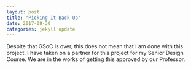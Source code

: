 ```yaml
---
layout: post
title: "Picking It Back Up"
date: 2017-08-30
categories: jekyll update
---
```


Despite that GSoC is over, this does not mean that I am done with this project.
I have taken on a partner for this project for my Senior Design Course.
We are in the works of getting this approved by our Professor. 
